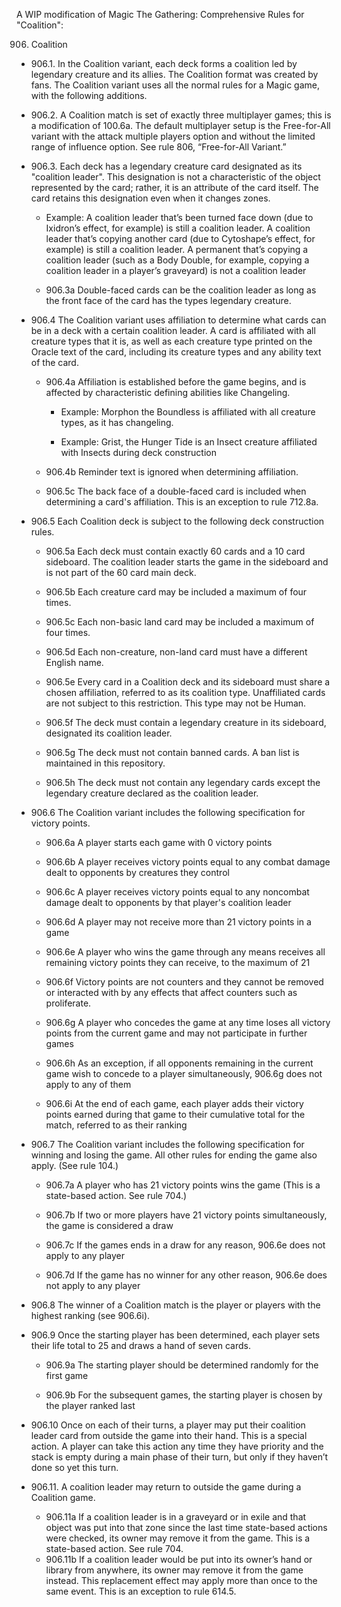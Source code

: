 A WIP modification of Magic The Gathering: Comprehensive Rules for "Coalition":


906. Coalition

* 906.1. In the Coalition variant, each deck forms a coalition led by legendary creature and its allies. The Coalition format was created by fans. The Coalition variant uses all the normal rules for a Magic game, with the following additions.

* 906.2. A Coalition match is set of exactly three multiplayer games; this is a modification of 100.6a. The default multiplayer setup is the Free-for-All variant with the attack multiple players option and without the limited range of influence option. See rule 806, “Free-for-All Variant.”

* 906.3. Each deck has a legendary creature card designated as its "coalition leader". This designation is not a characteristic of the object represented by the card; rather, it is an attribute of the card itself. The card retains this designation even when it changes zones.

	* Example: A coalition leader that’s been turned face down (due to Ixidron’s effect, for example) is still a coalition leader. A coalition leader that’s copying another card (due to Cytoshape’s effect, for example) is still a coalition leader. A permanent that’s copying a coalition leader (such as a Body Double, for example, copying a coalition leader in a player’s graveyard) is not a coalition leader

	* 906.3a Double-faced cards can be the coalition leader as long as the front face of the card has the types legendary creature.

* 906.4 The Coalition variant uses affiliation to determine what cards can be in a deck with a certain coalition leader. A card is affiliated with all creature types that it is, as well as each creature type printed on the Oracle text of the card, including its creature types and any ability text of the card. 

	* 906.4a Affiliation is established before the game begins, and is affected by characteristic defining abilities like Changeling.

		* Example: Morphon the Boundless is affiliated with all creature types, as it has changeling.

		* Example: Grist, the Hunger Tide is an Insect creature affiliated with Insects during deck construction

	* 906.4b Reminder text is ignored when determining affiliation.

	* 906.5c The back face of a double-faced card is included when determining a card's affiliation. This is an exception to rule 712.8a.

* 906.5 Each Coalition deck is subject to the following deck construction rules.

	* 906.5a Each deck must contain exactly 60 cards and a 10 card sideboard. The coalition leader starts the game in the sideboard and is not part of the 60 card main deck.

	* 906.5b Each creature card may be included a maximum of four times.

	* 906.5c Each non-basic land card may be included a maximum of four times.

	* 906.5d Each non-creature, non-land card must have a different English name.

	* 906.5e Every card in a Coalition deck and its sideboard must share a chosen affiliation, referred to as its coalition type. Unaffiliated cards are not subject to this restriction. This type may not be Human.

	* 906.5f The deck must contain a legendary creature in its sideboard, designated its coalition leader.

	* 906.5g The deck must not contain banned cards. A ban list is maintained in this repository.

	* 906.5h The deck must not contain any legendary cards except the legendary creature declared as the coalition leader.

* 906.6 The Coalition variant includes the following specification for victory points.

	* 906.6a A player starts each game with 0 victory points

	* 906.6b A player receives victory points equal to any combat damage dealt to opponents by creatures they control

	* 906.6c A player receives victory points equal to any noncombat damage dealt to opponents by that player's coalition leader

	* 906.6d A player may not receive more than 21 victory points in a game

	* 906.6e A player who wins the game through any means receives all remaining victory points they can receive, to the maximum of 21

	* 906.6f Victory points are not counters and they cannot be removed or interacted with by any effects that affect counters such as proliferate.

	* 906.6g A player who concedes the game at any time loses all victory points from the current game and may not participate in further games

	* 906.6h As an exception, if all opponents remaining in the current game wish to concede to a player simultaneously, 906.6g does not apply to any of them

	* 906.6i At the end of each game, each player adds their victory points earned during that game to their cumulative total for the match, referred to as their ranking

* 906.7 The Coalition variant includes the following specification for winning and losing the game. All other rules for ending the game also apply. (See rule 104.)

	* 906.7a A player who has 21 victory points wins the game (This is a state-based action. See rule 704.)

	* 906.7b If two or more players have 21 victory points simultaneously, the game is considered a draw

	* 906.7c If the games ends in a draw for any reason, 906.6e does not apply to any player

	* 906.7d If the game has no winner for any other reason, 906.6e does not apply to any player

* 906.8 The winner of a Coalition match is the player or players with the highest ranking (see 906.6i). 

* 906.9 Once the starting player has been determined, each player sets their life total to 25 and draws a hand of seven cards.

	* 906.9a The starting player should be determined randomly for the first game

	* 906.9b For the subsequent games, the starting player is chosen by the player ranked last

* 906.10 Once on each of their turns, a player may put their coalition leader card from outside the game into their hand. This is a special action. A player can take this action any time they have priority and the stack is empty during a main phase of their turn, but only if they haven’t done so yet this turn.

* 906.11. A coalition leader may return to outside the game during a Coalition game.
	* 906.11a If a coalition leader is in a graveyard or in exile and that object was put into that zone since the last time state-based actions were checked, its owner may remove it from the game. This is a state-based action. See rule 704.
	* 906.11b If a coalition leader would be put into its owner’s hand or library from anywhere, its owner may remove it from the game instead. This replacement effect may apply more than once to the same event. This is an exception to rule 614.5.
